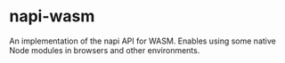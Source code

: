 # napi-wasm

An implementation of the napi API for WASM. Enables using some native Node modules in browsers and other environments.
